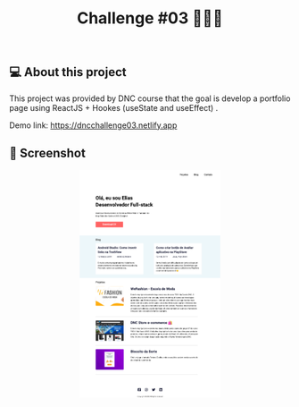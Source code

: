 <h1 align="center"> Challenge #03 👨🏻‍💻</h1>

<br>

## 💻 About this project

This project was provided by DNC course that the goal is develop a portfolio page using ReactJS + Hookes (useState and useEffect) .

Demo link: https://dncchallenge03.netlify.app


## 📸 Screenshot


<p align="center">
  <img alt="project landing page" src="./src/assets/images/screenshot-c3.png" width="50%">
</p>
